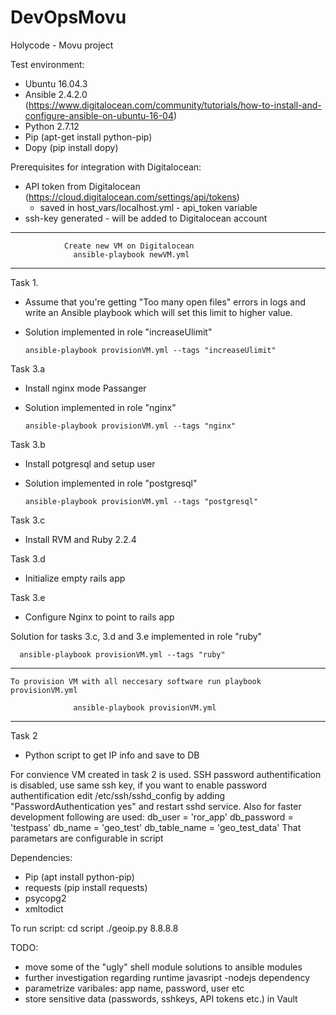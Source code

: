 # DevOpsMovu

Holycode - Movu project

Test environment:
  - Ubuntu 16.04.3
  - Ansible 2.4.2.0 (https://www.digitalocean.com/community/tutorials/how-to-install-and-configure-ansible-on-ubuntu-16-04)
  - Python 2.7.12
  - Pip (apt-get install python-pip)
  - Dopy (pip install dopy)

Prerequisites for integration with Digitalocean:
- API token from Digitalocean (https://cloud.digitalocean.com/settings/api/tokens)
  - saved in host_vars/localhost.yml - api_token variable
- ssh-key generated - will be added to Digitalocean account
 

************************************************************
                Create new VM on Digitalocean
                  ansible-playbook newVM.yml
************************************************************

Task 1.
  - Assume that you're getting "Too many open files" errors in logs and write an Ansible playbook which will set this limit to higher value.
  - Solution implemented in role "increaseUlimit"

        ansible-playbook provisionVM.yml --tags "increaseUlimit"


Task 3.a
  - Install nginx mode Passanger
  - Solution implemented in role "nginx"

        ansible-playbook provisionVM.yml --tags "nginx"
 
Task 3.b
  - Install potgresql and setup user
  - Solution implemented in role "postgresql"

        ansible-playbook provisionVM.yml --tags "postgresql"

Task 3.c
  - Install RVM and Ruby 2.2.4

Task 3.d
  - Initialize empty rails app

Task 3.e
  - Configure Nginx to point to rails app
 
Solution for tasks 3.c, 3.d and 3.e implemented in role "ruby"

      ansible-playbook provisionVM.yml --tags "ruby"


************************************************************************

    To provision VM with all neccesary software run playbook provisionVM.yml
  
                  ansible-playbook provisionVM.yml

************************************************************************

Task 2
  - Python script to get IP info and save to DB
  
  For convience VM created in task 2 is used.
  SSH password authentification is disabled, use same ssh key, if you want to enable password authentification
  edit /etc/ssh/sshd_config by adding "PasswordAuthentication yes" and restart sshd service.
  Also for faster development following are used:
      db_user = 'ror_app'
      db_password = 'testpass'
      db_name = 'geo_test'
      db_table_name = 'geo_test_data'
  That parametars are configurable in script

  Dependencies:
   - Pip (apt install python-pip)
   - requests (pip install requests)
   - psycopg2
   - xmltodict
  
  To run script:
      cd script
      ./geoip.py 8.8.8.8
          


TODO: 
  - move some of the "ugly" shell module solutions to ansible modules
  - further investigation regarding runtime javasript -nodejs dependency
  - parametrize varibales: app name, password, user etc
  - store sensitive data (passwords, sshkeys, API tokens etc.) in Vault
